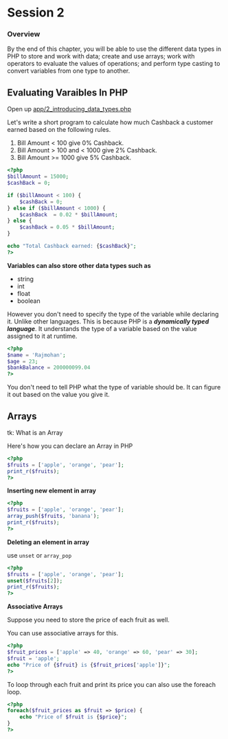 # Session 2

### Overview

By the end of this chapter, you will be able to use the different data types in PHP to store and work with data; create and use arrays; work with operators to evaluate the values of operations; and perform type casting to convert variables from one type to another.

## Evaluating Varaibles In PHP

Open up [app/2_introducing_data_types.php](app/2_introducing_data_types.php)


Let's write a short program to calculate how much Cashback a customer earned based on the following rules.

1. Bill Amount < 100 give 0% Cashback.
2. Bill Amount > 100 and <  1000 give 2% Cashback.
3. Bill Amount >= 1000 give 5% Cashback.

```php
<?php
$billAmount = 15000;
$cashBack = 0;

if ($billAmount < 100) {
    $cashBack = 0;
} else if ($billAmount < 1000) {
    $cashBack  = 0.02 * $billAmount;
} else {
    $cashBack = 0.05 * $billAmount;
}

echo "Total Cashback earned: {$cashBack}";
?>
```

**Variables can also store other data types such as**

- string
- int
- float
- boolean

However you don't need to specify the type of the variable while declaring it. Unlike other languages. This is because PHP is a ***dynamically typed language***. It understands the type of a variable based on the value assigned to it at runtime.

```php
<?php
$name = 'Rajmohan';
$age = 23;
$bankBalance = 200000099.04
?>
```

You don't need to tell PHP what the type of variable should be. It can figure it out based on the value you give it.

## Arrays

tk: What is an Array

Here's how you can declare an Array in PHP

```php
<?php
$fruits = ['apple', 'orange', 'pear'];
print_r($fruits);
?>
```

**Inserting new element in array**

```php
<?php
$fruits = ['apple', 'orange', 'pear'];
array_push($fruits, 'banana');
print_r($fruits);
?>
```

**Deleting an element in array**

use `unset` or `array_pop`

```php
<?php
$fruits = ['apple', 'orange', 'pear'];
unset($fruits[2]);
print_r($fruits);
?>
```

**Associative Arrays**

Suppose you need to store the price of each fruit as well.

You can use associative arrays for this.

```php
<?php
$fruit_prices = ['apple' => 40, 'orange' => 60, 'pear' => 30];
$fruit = 'apple';
echo "Price of {$fruit} is {$fruit_prices['apple']}";
?>
```

To loop through each fruit and print its price you can also use the foreach loop.

```php
<?php
foreach($fruit_prices as $fruit => $price) {
    echo "Price of $fruit is {$price}";
}
?>
```